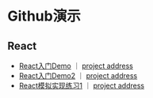 # Github演示

## React
- [React入门Demo](https://dacy06.github.io/demo-learn-react/) ｜ [project address](https://github.com/Dacy06/demo-learn-react)
- [React入门Demo2](https://dacy06.github.io/demo2-learn-react/) ｜ [project address](https://github.com/Dacy06/demo2-learn-react)
- [React模拟实现练习1](https://dacy06.github.io/SocialCard-learn-react/) ｜ [project address](https://github.com/Dacy06/SocialCard-learn-react)
